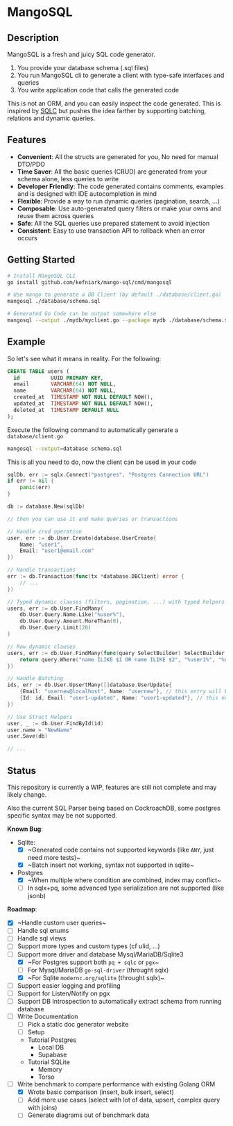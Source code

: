 # MangoSQL

## Description

MangoSQL is a fresh and juicy SQL code generator.

1. You provide your database schema (.sql files)
2. You run MangoSQL cli to generate a client with type-safe interfaces and queries
3. You write application code that calls the generated code

This is not an ORM, and you can easily inspect the code generated.
This is inspired by [SQLC](https://github.com/sqlc-dev/sqlc) but pushes the idea farther by supporting batching, relations and dynamic queries.

## Features

* **Convenient**: All the structs are generated for you, No need for manual DTO/PDO
* **Time Saver**: All the basic queries (CRUD) are generated from your schema alone, less queries to write
* **Developer Friendly**: The code generated contains comments, examples and is designed with IDE autocompletion in mind 
* **Flexible**: Provide a way to run dynamic queries (pagination, search, ...)
* **Composable**: Use auto-generated query filters or make your owns and reuse them across queries
* **Safe**: All the SQL queries use prepared statement to avoid injection
* **Consistent**: Easy to use transaction API to rollback when an error occurs

## Getting Started

```sh
# Install MangoSQL CLI
go install github.com/kefniark/mango-sql/cmd/mangosql

# Use mango to generate a DB Client (by default ./database/client.go)
mangosql ./database/schema.sql

# Generated Go Code can be output somewhere else
mangosql --output ./mydb/myclient.go --package mydb ./database/schema.sql
```

## Example 

So let's see what it means in reality. For the following:
```sql
CREATE TABLE users (
  id          UUID PRIMARY KEY,
  email       VARCHAR(64) NOT NULL,
  name        VARCHAR(64) NOT NULL,
  created_at  TIMESTAMP NOT NULL DEFAULT NOW(),
  updated_at  TIMESTAMP NOT NULL DEFAULT NOW(),
  deleted_at  TIMESTAMP DEFAULT NULL
);
```

Execute the following command to automatically generate a `database/client.go`
```sh
mangosql --output=database schema.sql
```

This is all you need to do, now the client can be used in your code
```go
sqlDb, err := sqlx.Connect("postgres", "Postgres Connection URL")
if err != nil {
    panic(err)
}

db := database.New(sqlDb)

// then you can use it and make queries or transactions

// Handle crud operation
user, err := db.User.Create(database.UserCreate{
    Name: "user1",
    Email: "user1@email.com"
})

// Handle transactions
err := db.Transaction(func(tx *database.DBClient) error {
    // ...
})

// Typed dynamic clauses (filters, pagination, ...) with typed helpers
users, err := db.User.FindMany(
    db.User.Query.Name.Like("%user%"),
    db.User.Query.Amount.MoreThan(0),
    db.User.Query.Limit(20)
)

// Raw dynamic clauses
users, err := db.User.FindMany(func(query SelectBuilder) SelectBuilder {
	return query.Where("name ILIKE $1 OR name ILIKE $2", "%user1%", "%user2%")
})

// Handle Batching
ids, err := db.User.UpsertMany([]database.UserUpdate{
    {Email: "usernew@localhost", Name: "usernew"}, // this entry will be inserted
    {Id: id, Email: "user1-updated", Name: "user1-updated"}, // this entry will be updated
})

// Use Struct Helpers
user, _ := db.User.FindById(id)
user.name = "NewName"
user.Save(db)

// ...

```

## Status

This repository is currently a WIP, features are still not complete and may likely change.

Also the current SQL Parser being based on CockroachDB, some postgres specific syntax may be not supported.

**Known Bug**:
* Sqlite:
  * [x] ~Generated code contains not supported keywords (like `ANY`, just need more tests)~
  * [x] ~Batch insert not working, syntax not supported in sqlite~
* Postgres
  * [x] ~When multiple where condition are combined, index may conflict~
  * [ ] In sqlx+pq, some advanced type serialization are not supported (like jsonb)

**Roadmap**:
* [x] ~Handle custom user queries~
* [ ] Handle sql enums
* [ ] Handle sql views
* [ ] Support more types and custom types (cf ulid, ...)
* [ ] Support more driver and database Mysql/MariaDB/Sqlite3
    * [x] ~For Postgres support both `pq + sqlc` or `pgx`~
    * [ ] For Mysql/MariaDB `go-sql-driver` (throught sqlx)
    * [x] ~For Sqlite `modernc.org/sqlite` (throught sqlx)~
* [ ] Support easier logging and profiling
* [ ] Support for Listen/Notify on pgx
* [ ] Support DB Introspection to automatically extract schema from running database
* [ ] Write Documentation
    * [ ] Pick a static doc generator website
    * [ ] Setup
    * Tutorial Postgres
        * Local DB
        * Supabase
    * Tutorial SQLite
        * Memory
        * Torso
* [ ] Write benchmark to compare performance with existing Golang ORM
    * [x] Wrote basic comparison (insert, bulk insert, select)
    * [ ] Add more use cases (select with lot of data, upsert, complex query with joins)
    * [ ] Generate diagrams out of benchmark data
